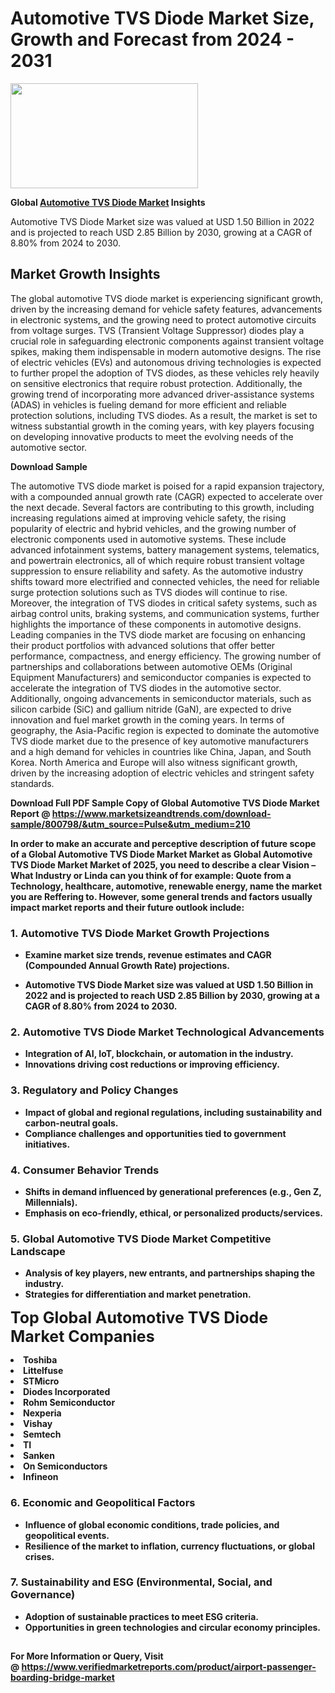 <H1>Automotive TVS Diode Market Size, Growth and Forecast from 2024 - 2031</H1><img class="aligncenter size-medium wp-image-584254" src="https://thirdeyenews.in/wp-content/uploads/2024/09/Global-Market-Research-300x168.jpeg" alt="" width="300" height="168" /><p><strong>Global&nbsp;<a href="https://www.marketsizeandtrends.com/download-sample/800798/&amp;utm_source=Pulse&amp;utm_medium=210">Automotive TVS Diode Market</a> Insights</strong></p><p>Automotive TVS Diode Market size was valued at USD 1.50 Billion in 2022 and is projected to reach USD 2.85 Billion by 2030, growing at a CAGR of 8.80% from 2024 to 2030.</p><p><h2>Market Growth Insights</h2> <p>The global automotive TVS diode market is experiencing significant growth, driven by the increasing demand for vehicle safety features, advancements in electronic systems, and the growing need to protect automotive circuits from voltage surges. TVS (Transient Voltage Suppressor) diodes play a crucial role in safeguarding electronic components against transient voltage spikes, making them indispensable in modern automotive designs. The rise of electric vehicles (EVs) and autonomous driving technologies is expected to further propel the adoption of TVS diodes, as these vehicles rely heavily on sensitive electronics that require robust protection. Additionally, the growing trend of incorporating more advanced driver-assistance systems (ADAS) in vehicles is fueling demand for more efficient and reliable protection solutions, including TVS diodes. As a result, the market is set to witness substantial growth in the coming years, with key players focusing on developing innovative products to meet the evolving needs of the automotive sector.</p> <p><strong>Download Sample</strong></p> <p>The automotive TVS diode market is poised for a rapid expansion trajectory, with a compounded annual growth rate (CAGR) expected to accelerate over the next decade. Several factors are contributing to this growth, including increasing regulations aimed at improving vehicle safety, the rising popularity of electric and hybrid vehicles, and the growing number of electronic components used in automotive systems. These include advanced infotainment systems, battery management systems, telematics, and powertrain electronics, all of which require robust transient voltage suppression to ensure reliability and safety. As the automotive industry shifts toward more electrified and connected vehicles, the need for reliable surge protection solutions such as TVS diodes will continue to rise. Moreover, the integration of TVS diodes in critical safety systems, such as airbag control units, braking systems, and communication systems, further highlights the importance of these components in automotive designs. Leading companies in the TVS diode market are focusing on enhancing their product portfolios with advanced solutions that offer better performance, compactness, and energy efficiency. The growing number of partnerships and collaborations between automotive OEMs (Original Equipment Manufacturers) and semiconductor companies is expected to accelerate the integration of TVS diodes in the automotive sector. Additionally, ongoing advancements in semiconductor materials, such as silicon carbide (SiC) and gallium nitride (GaN), are expected to drive innovation and fuel market growth in the coming years. In terms of geography, the Asia-Pacific region is expected to dominate the automotive TVS diode market due to the presence of key automotive manufacturers and a high demand for vehicles in countries like China, Japan, and South Korea. North America and Europe will also witness significant growth, driven by the increasing adoption of electric vehicles and stringent safety standards. <p><strong></p><p><span class=""><strong>Download Full PDF Sample Copy of Global Automotive TVS Diode Market Report</strong> @ <a href="https://www.marketsizeandtrends.com/download-sample/800798/&amp;utm_source=Pulse&amp;utm_medium=210" target="_blank">https://www.marketsizeandtrends.com/download-sample/800798/&amp;utm_source=Pulse&amp;utm_medium=210</a></span></p><p>In order to make an accurate and perceptive description of future scope of a Global&nbsp;Automotive TVS Diode Market Market as Global&nbsp;Automotive TVS Diode Market Market of 2025, you need to describe a clear Vision &ndash; What Industry or Linda can you think of for example: Quote from a Technology, healthcare, automotive, renewable energy, name the market you are Reffering to. However, some general trends and factors usually impact market reports and their future outlook include:</p><h3>1.&nbsp;<strong>Automotive TVS Diode Market Growth Projections</strong></h3><ul><li>Examine market size trends, revenue estimates and CAGR (Compounded Annual Growth Rate) projections.</li><li><p>Automotive TVS Diode Market size was valued at USD 1.50 Billion in 2022 and is projected to reach USD 2.85 Billion by 2030, growing at a CAGR of 8.80% from 2024 to 2030.</p></li></ul><h3>2.&nbsp;<strong>Automotive TVS Diode Market Technological Advancements</strong></h3><ul><li>Integration of AI, IoT, blockchain, or automation in the industry.</li><li>Innovations driving cost reductions or improving efficiency.</li></ul><h3>3.&nbsp;<strong>Regulatory and Policy Changes</strong></h3><ul><li>Impact of global and regional regulations, including sustainability and carbon-neutral goals.</li><li>Compliance challenges and opportunities tied to government initiatives.</li></ul><h3>4.&nbsp;<strong>Consumer Behavior Trends</strong></h3><ul><li>Shifts in demand influenced by generational preferences (e.g., Gen Z, Millennials).</li><li>Emphasis on eco-friendly, ethical, or personalized products/services.</li></ul><h3>5.&nbsp;<strong>Global Automotive TVS Diode Market Competitive Landscape</strong></h3><ul><li>Analysis of key players, new entrants, and partnerships shaping the industry.</li><li>Strategies for differentiation and market penetration.</li></ul><p data-pm-slice="1 1 []"><span style="color: inherit; font-family: inherit; font-size: 25px;">Top Global Automotive TVS Diode Market Companies</span></p><div class="" data-test-id=""><p><li>Toshiba</li><li> Littelfuse</li><li> STMicro</li><li> Diodes Incorporated</li><li> Rohm Semiconductor</li><li> Nexperia</li><li> Vishay</li><li> Semtech</li><li> TI</li><li> Sanken</li><li> On Semiconductors</li><li> Infineon</li></p></div><h3>6.&nbsp;<strong>Economic and Geopolitical Factors</strong></h3><ul><li>Influence of global economic conditions, trade policies, and geopolitical events.</li><li>Resilience of the market to inflation, currency fluctuations, or global crises.</li></ul><h3>7.&nbsp;<strong>Sustainability and ESG (Environmental, Social, and Governance)</strong></h3><ul><li>Adoption of sustainable practices to meet ESG criteria.</li><li>Opportunities in green technologies and circular economy principles.</li></ul><h2><strong style="font-size: 14px;">For More Information or Query, Visit @&nbsp;</strong><a style="background-color: #ffffff; font-size: 14px;" href="https://www.marketsizeandtrends.com/report/automotive-tvs-diode-market/" target="_blank">https://www.verifiedmarketreports.com/product/airport-passenger-boarding-bridge-market</a></h2>
